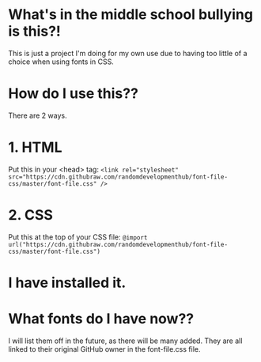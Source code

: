 # What's in the middle school bullying is this?!
This is just a project I'm doing for my own use due to having too little of a choice when using fonts in CSS.

# How do I use this??
There are 2 ways.

# 1. HTML
Put this in your \<head\> tag: 
```<link rel="stylesheet" src="https://cdn.githubraw.com/randomdevelopmenthub/font-file-css/master/font-file.css" />```
# 2. CSS
Put this at the top of your CSS file: 
```@import url("https://cdn.githubraw.com/randomdevelopmenthub/font-file-css/master/font-file.css")```

# I have installed it.
# What fonts do I have now??
I will list them off in the future, as there will be many added. They are all linked to their original GitHub owner in the font-file.css file.
